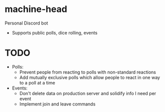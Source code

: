 # machine-head
Personal Discord bot
- Supports public polls, dice rolling, events


# TODO
- Polls:
    - Prevent people from reacting to polls with non-standard reactions
    - Add mutually exclusive polls which allow people to react in one way to a poll at a time
- Events:
    - Don't delete data on production server and solidify info I need per event
    - Implement join and leave commands
